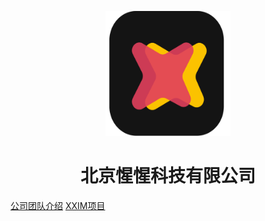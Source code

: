 <p align="center">
<img src="https://raw.githubusercontent.com/cherish-chat/xx-doc/master/docsify/images/xxim@3x.webp" width="200" height="200"/>
</p>
<h1 align="center">北京惺惺科技有限公司</h1>

[公司团队介绍](#北京惺惺科技有限公司)
[XXIM项目](https://github.com/cherish-chat/xxim-server)


